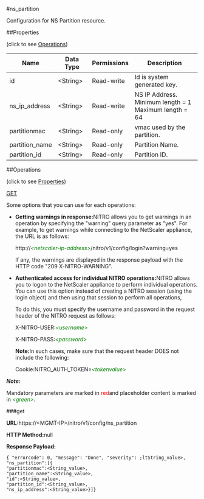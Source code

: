#ns_partition

Configuration for NS Partition resource.


##Properties 
<span>(click to see [Operations](#opera))</span>


<table><thead><tr><th>Name</th><th>Data Type</th><th>Permissions</th><th>Description</th></tr></thead><tbody><tr><td>id</td><td>&lt;String></td><td>Read-write</td><td>Id is system generated key.</td></tr><tr><td>ns_ip_address</td><td>&lt;String></td><td>Read-write</td><td>NS IP Address.<br>Minimum length = 1<br>Maximum length = 64</td></tr><tr><td>partitionmac</td><td>&lt;String></td><td>Read-only</td><td>vmac used by the partition.</td></tr><tr><td>partition_name</td><td>&lt;String></td><td>Read-only</td><td>Partition Name.</td></tr><tr><td>partition_id</td><td>&lt;String></td><td>Read-only</td><td>Partition ID.</td></tr></tbody></table>
##Operations 
<span>(click to see [Properties](#prope))</span>


[GET]()


Some options that you can use for each operations:
<ul><li><p><b>Getting warnings in response:</b>NITRO allows you to get warnings in an operation by specifying the "warning" query parameter as "yes". For example, to get warnings while connecting to the NetScaler appliance, the URL is as follows:</p><p>http://<span style="color:green;font-style:italic;">&lt;netscaler-ip-address&gt;</span>/nitro/v1/config/login?warning=yes</p><p>If any, the warnings are displayed in the response payload with the HTTP code "209 X-NITRO-WARNING".</p></li><li><p><b>Authenticated access for individual NITRO operations:</b>NITRO allows you to logon to the NetScaler appliance to perform individual operations. You can use this option instead of creating a NITRO session (using the login object) and then using that session to perform all operations,</p><p>To do this, you must specify the username and password in the request header of the NITRO request as follows:</p><p>X-NITRO-USER:<span style="color:green;font-style:italic;">&lt;username&gt;</span></p><p>X-NITRO-PASS:<span style="color:green;font-style:italic;">&lt;password&gt;</span></p><p><b>Note:</b>In such cases, make sure that the request header DOES not include the following:</p><p>Cookie:NITRO_AUTH_TOKEN=<span style="color:green;font-style:italic;">&lt;tokenvalue&gt;</span></p></li></ul>



***Note:*** 
Mandatory parameters are marked in <span style="color:#FF0000;">red</span>and placeholder content is marked in <span style="color:green;font-style:italic">&lt;green&gt;</span>.

###get



<b>URL:</b>https://&lt;MGMT-IP&gt;/nitro/v1/config/ns_partition
<b>HTTP Method:</b>null
<b>Response Payload: </b>```{ "errorcode": 0, "message": "Done", "severity": ;ltString_value>, "ns_partition":[{"partitionmac":<String_value>,"partition_name":<String_value>,"id":<String_value>,"partition_id":<String_value>,"ns_ip_address":<String_value>}]}```



